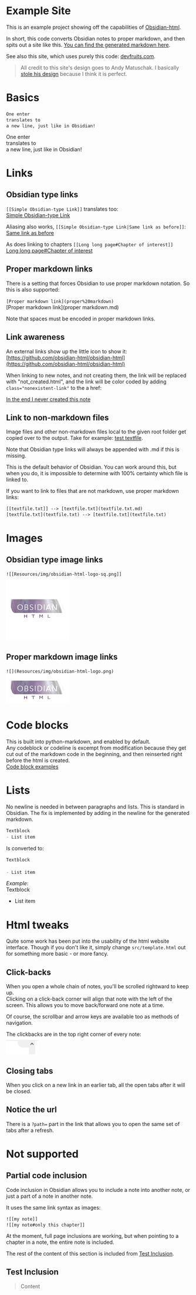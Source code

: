    
# Example Site   
   
This is an example project showing off the capabilities of [Obsidian-html](https://github.com/obsidian-html/obsidian-html).   
   
In short, this code converts Obsidian notes to proper markdown, and then spits out a site like this. [You can find the generated markdown here](https://github.com/obsidian-html/obsidian-html.github.io/tree/main/md).   
   
See also this site, which uses purely this code: [devfruits.com](https://www.devfruits.com).   
   
> All credit to this site's design goes to Andy Matuschak. I basically [stole his design](https://notes.andymatuschak.org/Evergreen_notes) because I think it is perfect.   
   
# Basics   
```
One enter
translates to
a new line, just like in Obsidian!
```
   
One enter   
translates to   
a new line, just like in Obsidian!   
   
# Links   
## Obsidian type links   
`[[Simple Obsidian-type Link]]` translates too:   
[Simple Obsidian-type Link](Simple%20Obsidian-type%20Link.md)   
   
Aliasing also works, `[[Simple Obsidian-type Link|Same link as before]]`:   
[Same link as before](Simple%20Obsidian-type%20Link.md)   
   
As does linking to chapters `[[Long long page#Chapter of interest]]`   
[Long long page#Chapter of interest](Long%20long%20page.md#chapter-of-interest)   
   
## Proper markdown links   
There is a setting that forces Obsidian to use proper markdown notation. So this is also supported:   
   
`[Proper markdown link](proper%20markdown)`   
[Proper markdown link](proper markdown.md)   
    
 Note that spaces must be encoded in proper markdown links.   
   
## Link awareness   
An external links show up the little icon to show it:   
[https://github.com/obsidian-html/obsidian-html](https://github.com/obsidian-html/obsidian-html)   
   
When linking to new notes, and not creating them, the link will be replaced with "not_created.html", and the link will be color coded by adding `class="nonexistent-link"` to the a href:   
   
[In the end I never created this note](/not_created.md)   
   
## Link to non-markdown files   
Image files and other non-markdown files local to the given root folder get copied over to the output. Take for example: [test textfile](textfile.txt).   
   
Note that Obsidian type links will always be appended with .md if this is missing.    
   
This is the default behavior of Obsidian. You can work around this, but when you do, it is impossible to determine with 100% certainty which file is linked to.    
   
If you want to link to files that are not markdown, use proper markdown links:   
```
[[textfile.txt]] --> [textfile.txt](textfile.txt.md)
[textfile.txt](textfile.txt) --> [textfile.txt](textfile.txt)
```
   
   
# Images   
## Obsidian type image links    
`![[Resources/img/obsidian-html-logo-sq.png]]`   
![](Resources/img/obsidian-html-logo-sq.png)   
   
## Proper markdown image links   
`![](Resources/img/obsidian-html-logo.png)`   
![](Resources/img/obsidian-html-logo.png)   
   
   
# Code blocks   
This is built into python-markdown, and enabled by default.   
Any codeblock or codeline is excempt from modification because they get cut out of the markdown code in the beginning, and then reinserted right before the html is created.   
[Code block examples](Code%20block%20examples.md)   
   
# Lists   
No newline is needed in between paragraphs and lists. This is standard in Obsidian. The fix is implemented by adding in the newline for the generated markdown.   
   
``` md
Textblock
- List item
```
   
   
Is converted to:   
``` md
Textblock

- List item
```
   
   
_Example_:    
Textblock   
   
- List item   
   
# Html tweaks   
Quite some work has been put into the usability of the html website interface. Though if you don't like it, simply change `src/template.html` out for something more basic - or more fancy.   
   
## Click-backs   
When you open a whole chain of notes, you'll be scrolled rightward to keep up.    
Clicking on a click-back corner will align that note with the left of the screen. This allows you to move back/forward one note at a time.    
   
Of course, the scrollbar and arrow keys are available too as methods of navigation.   
   
The clickbacks are in the top right corner of every note:   
![](Pasted%20image%2020211012013603.png)   
   
## Closing tabs   
When you click on a new link in an earlier tab, all the open tabs after it will be closed.   
   
## Notice the url   
There is a `?path=` part in the link that allows you to open the same set of tabs after a refresh.    
   
# Not supported   
## Partial code inclusion   
Code inclusion in Obsidian allows you to include a note into another note, or just a part of a note in another note.    
   
It uses the same link syntax as images:   
```
![[my note]]
![[my note#only this chapter]]
```
   
   
At the moment, full page inclusions are working, but when pointing to a chapter in a note, the entire note is included.   
   
The rest of the content of this section is included from [Test Inclusion](Test%20Inclusion.md).    
   
   
## Test Inclusion   
> Content